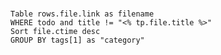 # 


```dataview
Table rows.file.link as filename
WHERE todo and title != "<% tp.file.title %>"
Sort file.ctime desc
GROUP BY tags[1] as "category"
```







